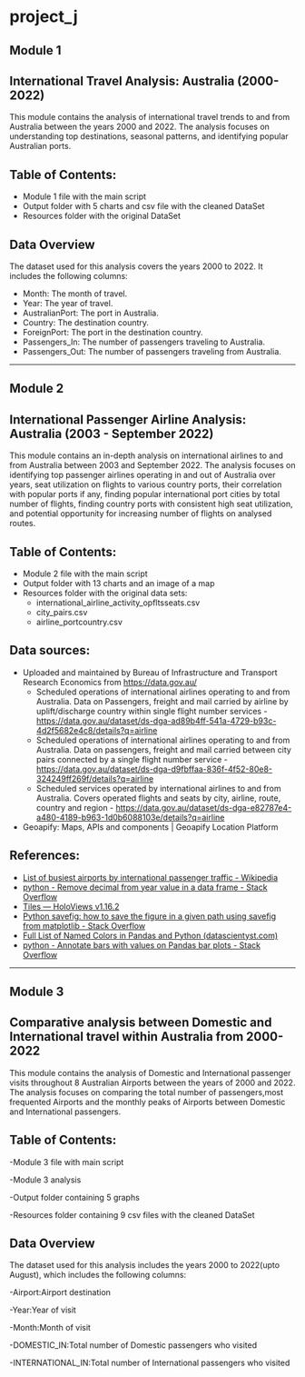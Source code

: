 # project_j

## Module 1
## International Travel Analysis: Australia (2000-2022)

This module contains the analysis of international travel trends to and from Australia between the years 2000 and 2022. The analysis focuses on understanding top destinations, seasonal patterns, and identifying popular Australian ports.


## Table of Contents:
- Module 1 file with the main script
- Output folder with 5 charts and csv file with the cleaned DataSet
- Resources folder with the original DataSet


## Data Overview
The dataset used for this analysis covers the years 2000 to 2022. It includes the following columns:
- Month: The month of travel.
- Year: The year of travel.
- AustralianPort: The port in Australia.
- Country: The destination country.
- ForeignPort: The port in the destination country.
- Passengers_In: The number of passengers traveling to Australia.
- Passengers_Out: The number of passengers traveling from Australia.

_________________________________________________________________________________________
## Module 2
## International Passenger Airline Analysis: Australia (2003 - September 2022)

This module contains an in-depth analysis on international airlines to and from Australia between 2003 and September 2022. The analysis focuses on identifying top passenger airlines operating in and out of Australia over years, seat utilization on flights to various country ports, their correlation with popular ports if any, finding popular international port cities by total number of flights, finding country ports with consistent high seat utilization, and potential opportunity for increasing number of flights on analysed routes. 

## Table of Contents:
* Module 2 file with the main script
* Output folder with 13 charts and an image of a map
* Resources folder with the original data sets:
    *  international_airline_activity_opfltsseats.csv
    *  city_pairs.csv
    *  airline_portcountry.csv

## Data sources:
* Uploaded and maintained by Bureau of Infrastructure and Transport Research Economics from https://data.gov.au/
    * Scheduled operations of international airlines operating to and from Australia. Data on Passengers, freight and mail carried by airline by uplift/discharge country within single flight number services - https://data.gov.au/dataset/ds-dga-ad89b4ff-541a-4729-b93c-4d2f5682e4c8/details?q=airline
    * Scheduled operations of international airlines operating to and from Australia. Data on passengers, freight and mail carried between city pairs connected by a single flight number service - https://data.gov.au/dataset/ds-dga-d9fbffaa-836f-4f52-80e8-324249ff269f/details?q=airline
    * Scheduled services operated by international airlines to and from Australia. Covers operated flights and seats by city, airline, route, country and region - https://data.gov.au/dataset/ds-dga-e82787e4-a480-4189-b963-1d0b6088103e/details?q=airline
* Geoapify: Maps, APIs and components | Geoapify Location Platform

## References:
-	[List of busiest airports by international passenger traffic - Wikipedia ](https://en.wikipedia.org/wiki/List_of_busiest_airports_by_international_passenger_traffic)
-	[python - Remove decimal from year value in a data frame - Stack Overflow](https://stackoverflow.com/questions/64678708/remove-decimal-from-year-value-in-a-data-frame)
-	[Tiles — HoloViews v1.16.2](https://holoviews.org/reference/elements/bokeh/Tiles.html)
-	[Python savefig: how to save the figure in a given path using savefig from matplotlib - Stack Overflow](https://stackoverflow.com/questions/42986694/python-savefig-how-to-save-the-figure-in-a-given-path-using-savefig-from-matplo)
-	[Full List of Named Colors in Pandas and Python (datascientyst.com)](https://datascientyst.com/full-list-named-colors-pandas-python-matplotlib/)
-	[python - Annotate bars with values on Pandas bar plots - Stack Overflow](https://stackoverflow.com/questions/25447700/annotate-bars-with-values-on-pandas-bar-plots)

  _________________________________________________________________________________________


## Module 3

## Comparative analysis between Domestic and International travel within Australia from 2000-2022

This module contains the analysis of Domestic and International passenger visits throughout 8 Australian Airports between the years of 2000 and 2022. 
The analysis focuses on comparing the total number of passengers,most frequented Airports and the monthly peaks of Airports between Domestic and International passengers.

## Table of Contents:
-Module 3 file with main script

-Module 3 analysis 

-Output folder containing 5 graphs

-Resources folder containing 9 csv files with the cleaned DataSet

## Data Overview
The dataset used for this analysis includes the years 2000 to 2022(upto August), which includes the following columns:

-Airport:Airport destination

-Year:Year of visit

-Month:Month of visit

-DOMESTIC_IN:Total number of Domestic passengers who visited

-INTERNATIONAL_IN:Total number of International passengers who visited







